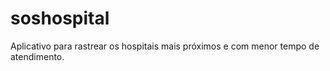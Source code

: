 # soshospital
Aplicativo para rastrear os hospitais mais próximos e com menor tempo de atendimento.

